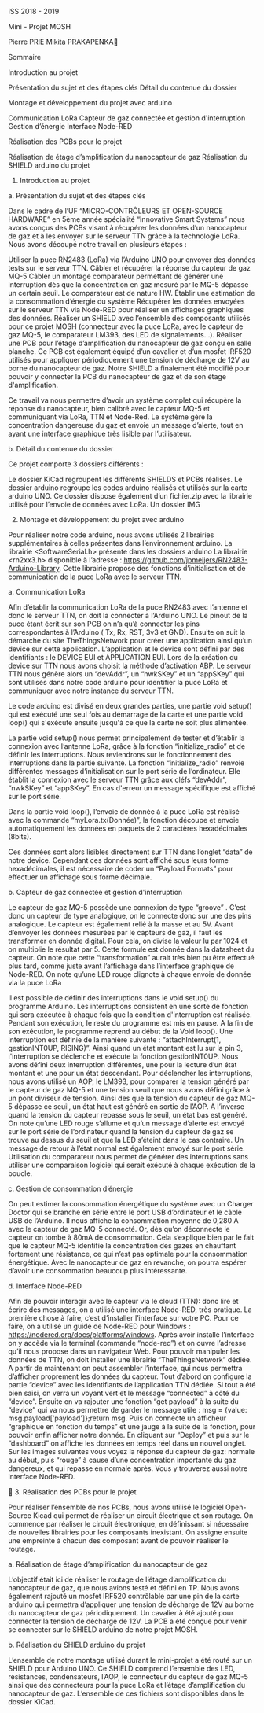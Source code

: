 


ISS 2018 - 2019 

Mini - Projet MOSH








Pierre PRIE
Mikita PRAKAPENKA


Sommaire

Introduction au projet

Présentation du sujet et des étapes clés
Détail du contenue du dossier

		
Montage et développement du projet avec arduino

Communication LoRa 
Capteur de gaz connectée et gestion d'interruption
Gestion d’énergie
Interface Node-RED

Réalisation des PCBs pour le projet

Réalisation de étage d’amplification du nanocapteur de gaz
Réalisation du SHIELD arduino du projet


1.  Introduction au projet

a. Présentation du sujet et des étapes clés

Dans le cadre de l’UF “MICRO-CONTRÔLEURS ET OPEN-SOURCE HARDWARE” en 5ème année spécialité “Innovative Smart Systems” nous avons conçus des PCBs visant à récupérer les données d’un nanocapteur de gaz et à les envoyer sur le serveur TTN grâce à la technologie LoRa. Nous avons découpé notre travail en plusieurs étapes : 

Utiliser la puce RN2483 (LoRa) via l’Arduino UNO pour envoyer des données tests sur le serveur TTN.
Câbler et récupérer la réponse du capteur de gaz MQ-5
Câbler un montage comparateur permettant de générer une interruption dès que la concentration en gaz mesuré par le MQ-5 dépasse un certain seuil. Le comparateur est de nature HW.
Établir une estimation de la consommation d’énergie du système
Récupérer les données envoyées sur le serveur TTN via Node-RED pour réaliser un affichages graphiques des données.
Réaliser un SHIELD avec l’ensemble des composants utilisés pour ce projet MOSH (connecteur avec la puce LoRa, avec le capteur de gaz MQ-5, le comparateur LM393, des LED de signalements…).
Réaliser une PCB pour l’étage d’amplification du nanocapteur de gaz conçu en salle blanche. Ce PCB est également équipé d’un cavalier et d’un mosfet IRF520 utilisés pour appliquer périodiquement une tension de décharge de 12V au borne du nanocapteur de gaz.
Notre SHIELD a finalement été modifié pour pouvoir y connecter la PCB du nanocapteur de gaz et de son étage d'amplification.

Ce travail va nous permettre d’avoir un système complet qui récupère la réponse du nanocapteur, bien calibré avec le capteur MQ-5 et communiquant via LoRa, TTN et Node-Red. Le système gère la concentration dangereuse du gaz et envoie un message d’alerte, tout en ayant une interface graphique très lisible par l’utilisateur.   

b. Détail du contenue du dossier

Ce projet comporte 3 dossiers différents :

Le dossier KiCad regroupent les différents SHIELDS et PCBs réalisés.
Le dossier arduino regroupe les codes arduino réalisés et utilisés sur la carte arduino UNO. Ce dossier dispose également d’un fichier.zip avec la librairie utilisé pour l’envoie de données avec LoRa.
Un dossier IMG

2. Montage et développement du projet avec arduino	

Pour réaliser notre code arduino, nous avons utilisés 2 librairies supplémentaires à celles présentes dans l’environnement arduino.
La librairie <SoftwareSerial.h> présente dans les dossiers arduino
La librairie <rn2xx3.h> disponible à l’adresse : https://github.com/jpmeijers/RN2483-Arduino-Library. Cette librairie propose des fonctions d’initialisation et de communication de la puce LoRa avec le serveur TTN.

a. Communication LoRa

Afin d’établir la communication LoRa de la puce RN2483 avec l’antenne et donc le serveur TTN, on doit la connecter à l’Arduino UNO. Le pinout de la puce étant écrit sur son PCB on n’a qu’à connecter les pins correspondantes à l’Arduino ( Tx, Rx, RST, 3v3 et GND). 
Ensuite on suit la démarche du site TheThingsNetwork pour créer une application ainsi qu’un device sur cette application. L’application et le device sont défini par des identifiants : le DEVICE EUI et APPLICATION EUI. Lors de la création du device sur TTN nous avons choisit la méthode d’activation ABP. Le serveur TTN nous génère alors un “devAddr”, un “nwkSKey” et un “appSKey” qui sont utilisés dans notre code arduino pour identifier la puce LoRa et communiquer avec notre instance du serveur TTN.

Le code arduino est divisé en deux grandes parties, une partie void setup() qui  est exécuté une seul fois au démarrage de la carte et une partie void loop() qui s'exécute ensuite jusqu'à ce que la carte ne soit plus alimentée.

La partie void setup() nous permet principalement de tester et d’établir la connexion avec l’antenne LoRa, grâce à la fonction “initialize_radio” et de définir les interruptions. Nous reviendrons sur le fonctionnement des interruptions dans la partie suivante. La fonction “initialize_radio” renvoie différentes messages d’initialisation sur le port série de l’ordinateur. Elle établit la connexion avec le serveur TTN grâce aux cléfs “devAddr”, “nwkSKey” et “appSKey”. En cas d'erreur un message spécifique est affiché sur le port série.

Dans la partie void loop(), l’envoie de donnée à la puce LoRa est réalisé avec la commande “myLora.tx(Donnée)”, la fonction découpe et envoie automatiquement les données en paquets de 2 caractères hexadécimales (8bits). 

Ces données sont alors lisibles directement sur TTN dans l’onglet “data” de notre device. Cependant ces données sont affiché sous leurs forme hexadécimales, il est nécessaire de coder un “Payload Formats” pour effectuer un affichage sous forme décimale. 

b. Capteur de gaz connectée et gestion d'interruption

Le capteur de gaz MQ-5 possède une connexion de type “groove” . C’est donc un capteur de type analogique, on le connecte donc sur une des pins analogique. Le capteur est également relié à la masse et au 5V. Avant d’envoyer les données mesurées par le capteurs de gaz, il faut les transformer en donnée digital. Pour cela, on divise la valeur lu par 1024 et on multiplie le résultat par 5. Cette formule est donnée dans la datasheet du capteur. On note que cette “transformation” aurait très bien pu être effectué plus tard, comme juste avant l’affichage dans l’interface graphique de Node-RED. On note qu’une LED rouge clignote à chaque envoie de donnée via la puce LoRa

Il est possible de définir des interruptions dans le void setup() du programme Arduino. Les interruptions consistent en une sorte de fonction qui sera exécutée à chaque fois que la condition d'interruption est réalisée. Pendant son exécution, le reste du programme est mis en pause. A la fin de son exécution, le programme reprend au début de la Void loop(). 
Une interruption est définie de la manière suivante : “attachInterrupt(1, gestionINT0UP, RISING)”. Ainsi quand un état montant est lu sur la pin 3, l'interruption se déclenche et exécute la fonction gestionINT0UP. Nous avons défini deux interruption différentes, une pour la lecture d’un état montant et une pour un état descendant.
Pour déclencher les interruptions, nous avons utilisé un AOP, le LM393, pour comparer la tension généré par le capteur de gaz MQ-5 et une tension seuil que nous avons défini grâce à un pont diviseur de tension. Ainsi des que la tension du capteur de gaz MQ-5 dépasse ce seuil, un état haut est généré en sortie de l’AOP. A l’inverse quand la tension du capteur repasse sous le seuil, un état bas est généré. On note qu’une LED rouge s’allume et qu’un message d’alerte est envoyé sur le port série de l’ordinateur quand la tension du capteur de gaz se trouve au dessus du seuil et que la LED s’éteint dans le cas contraire. Un message de retour à l’état normal est également envoyé sur le port série.
Utilisation du comparateur nous permet de générer des interruptions sans utiliser une comparaison logiciel qui serait exécuté à chaque exécution de la boucle. 


c.   Gestion de consommation d’énergie

On peut estimer la consommation énergétique du système avec un Charger Doctor  qui se branche en série entre le port USB d’ordinateur et le câble USB de l’Arduino. Il nous affiche la consommation moyenne de 0,280 A avec le capteur de gaz MQ-5 connecté. Or, dès qu’on déconnecte le capteur on tombe à  80mA de consommation. Cela s’explique bien par le fait que le capteur MQ-5 identifie la concentration des gazes en chauffant fortement une résistance, ce qui n’est pas optimale pour la consommation énergétique. Avec le nanocapteur de gaz en revanche, on pourra espérer d’avoir une consommation beaucoup plus intéressante. 


d.   Interface Node-RED

Afin de pouvoir interagir avec le capteur via le cloud (TTN): donc lire et écrire des messages, on a utilisé une interface Node-RED, très pratique. 
La première chose à faire, c’est d’installer l’interface sur votre PC. Pour ce faire, on a utilisé un guide de Node-RED pour Windows :  https://nodered.org/docs/platforms/windows. Après avoir installé l’interface on y accède via le terminal (commande “node-red”) et on ouvre l’adresse qu’il nous propose dans un  navigateur Web. Pour pouvoir manipuler les données de TTN, on doit installer une librairie “TheThingsNetwork” dédiée. 
A partir de maintenant on peut assembler l’interface, qui nous permettra d’afficher proprement les données du capteur. Tout d’abord on configure la partie “device” avec les identifiants de l’application TTN dédiée. Si tout a été bien saisi, on verra un voyant vert et le message “connected” à côté du “device”. Ensuite on va rajouter une fonction “get payload” à la suite du “device” qui va nous permettre de garder le message utile : msg = {value: msg.payload['payload']};return msg. Puis on connecte un afficheur “graphique en fonction du temps” et une jauge  à la suite de la fonction, pour pouvoir enfin afficher notre donnée. En cliquant sur “Deploy” et puis sur le “dashboard” on affiche les données en temps réel dans un nouvel onglet. 
Sur les images suivantes vous voyez la réponse du capteur de gaz: normale au début, puis “rouge” à cause d’une concentration importante du gaz dangereux, et qui repasse en normale après. Vous y trouverez aussi notre interface Node-RED.  


3. Réalisation des PCBs pour le projet

Pour réaliser l’ensemble de nos PCBs, nous avons utilisé le logiciel Open-Source Kicad qui permet de réaliser un circuit électrique et son routage. On commence par réaliser le circuit électronique, en définissant si nécessaire de nouvelles librairies pour les composants inexistant. On assigne ensuite une empreinte à chacun des composant avant de pouvoir réaliser le routage. 

a. Réalisation de étage d’amplification du nanocapteur de gaz

L’objectif était ici de réaliser le routage de l’étage d’amplification du nanocapteur de gaz, que nous avions testé et défini en TP. Nous avons également rajouté un mosfet IRF520 contrôlable par une pin de la carte arduino qui permettra d’appliquer une tension de décharge de 12V au borne du nanocapteur de gaz périodiquement. Un cavalier à été ajouté pour connecter la tension de décharge de 12V.
La PCB a été conçue pour venir se connecter sur le SHIELD arduino de notre projet MOSH.


b. Réalisation du SHIELD arduino du projet

L’ensemble de notre montage utilisé durant le mini-projet  a été routé sur un SHIELD pour Arduino UNO. Ce SHIELD comprend l’ensemble des LED, résistances, condensateurs, l’AOP, le connecteur du capteur de gaz MQ-5 ainsi que des connecteurs pour la puce LoRa et l’étage d’amplification du nanocapteur de gaz. L’ensemble de ces fichiers sont disponibles dans le dossier KiCad.

